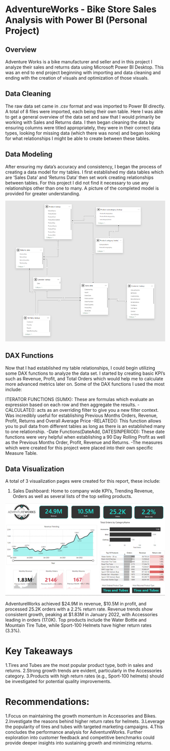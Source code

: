 # AdventureWorks - Bike Store Sales Analysis with Power BI (Personal Project)

## Overview
Adventure Works is a bike manufacturer and seller and in this project I analyze their sales and returns data using Microsoft Power BI Desktop. This was an end to end project beginning with importing and data cleaning and ending with the creation of visuals and optimization of those visuals.

## Data Cleaning
The raw data set came in .csv format and was imported to Power BI directly. A total of 8 files were imported, each being their own table. Here I was able to get a general overview of the data set and saw that I would primarily be working with Sales and Returns data. I then began cleaning the data by ensuring columns were titled appropriately, they were in their correct data types, looking for missing data (which there was none) and began looking for what relationships I might be able to create between these tables.

## Data Modeling
After ensuring my data’s accuracy and consistency, I began the process of creating a data model for my tables. I first established my data tables which are ‘Sales Data’ and ‘Returns Data’ then set work creating relationships between tables. For this project I did not find it necessary to use any relationships other than one to many. A picture of the completed model is provided for greater understanding.

![Data Model](https://github.com/Sharath2903/Power_BI_AdventureWorks_Analysis/blob/main/data_model.PNG)

## DAX Functions
Now that I had established my table relationships, I could begin utilizing some DAX functions to analyze the data set. I started by creating basic KPI’s such as Revenue, Profit, and Total Orders which would help me to calculate more advanced metrics later on. Some of the DAX functions I used the most include:

ITERATOR FUNCTIONS (SUMX): These are formulas which evaluate an expression based on each row and then aggregate the results.
-CALCULATE(): acts as an overriding filter to give you a new filter context. Was incredibly useful for establishing Previous Months Orders, Revenue, Profit, 
 Returns and Overall Average Price
-RELATED(): This function allows you to pull data from different tables as long as there is an established many to one relationship.
-Date Functions(DateAdd, DATESINPERIOD): These date functions were very helpful when establishing a 90 Day Rolling Profit as well as the Previous Months Order, 
 Profit, Revenue and Returns.
-The measures which were created for this project were placed into their own specific Measure Table.

## Data Visualization
A total of 3 visualization pages were created for this report, these include:

1. Sales Dashboard: Home to company wide KPI’s, Trending Revenue, Orders as well as several lists of the top selling products.

![Sales Dashboard](https://github.com/Sharath2903/Power_BI_AdventureWorks_Analysis/blob/main/sales_perfomance.PNG)

AdventureWorks achieved $24.9M in revenue, $10.5M in profit, and processed 25.2K orders with a 2.2% return rate. Revenue trends show consistent growth, peaking at $1.83M in January 2022, with Accessories leading in orders (17.0K). Top products include the Water Bottle and Mountain Tire Tube, while Sport-100 Helmets have higher return rates (3.3%). 

# Key Takeaways
1.Tires and Tubes are the most popular product type, both in sales and returns.
2.Strong growth trends are evident, particularly in the Accessories category.
3.Products with high return rates (e.g., Sport-100 helmets) should be investigated for potential quality improvements.

# Recommendations:
1.Focus on maintaining the growth momentum in Accessories and Bikes.
2.Investigate the reasons behind higher return rates for helmets.
3.Leverage the popularity of tires and tubes with targeted marketing campaigns.
4.This concludes the performance analysis for AdventureWorks. Further exploration into customer feedback and competitive benchmarks could provide deeper insights into sustaining growth and minimizing returns.
